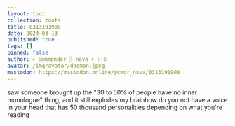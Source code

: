 ```yaml
---
layout: toot
collection: toots
title: 0313191900
date: 2024-03-13
published: true
tags: []
pinned: false
author: ⸸ commander ░ nova ⸸ :~$
avatar: /img/avatar/daemon.jpeg
mastodon: https://mastodon.online/@cmdr_nova/0313191900
---
```


saw someone brought up the "30 to 50% of people have no inner monologue" thing, and it still explodes my brainhow do you not have a voice in your head that has 50 thousand personalities depending on what you're reading
